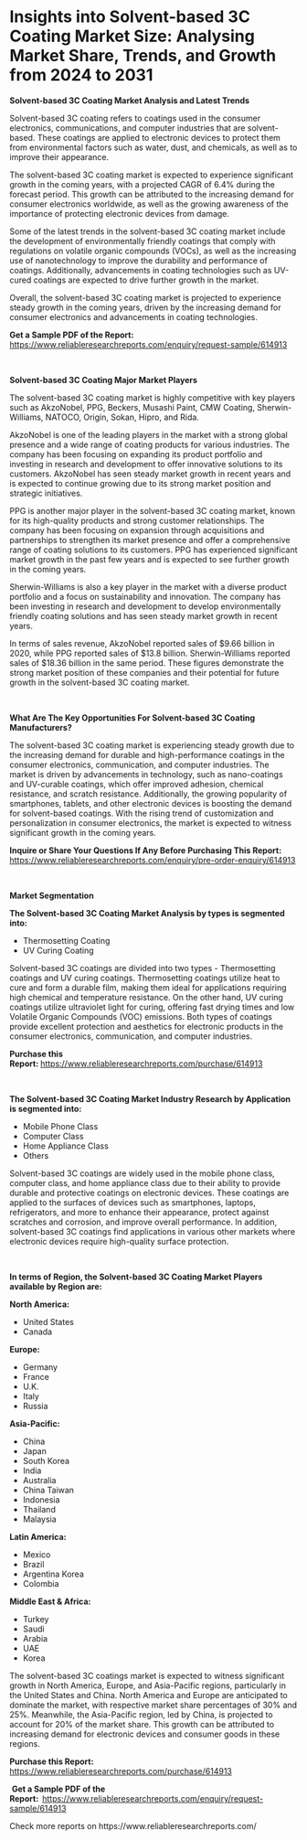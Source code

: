 <p><h1>Insights into Solvent-based 3C Coating Market Size: Analysing Market Share, Trends, and Growth from 2024 to 2031</h1></p><p><strong>Solvent-based 3C Coating Market Analysis and Latest Trends</strong></p>
<p><p>Solvent-based 3C coating refers to coatings used in the consumer electronics, communications, and computer industries that are solvent-based. These coatings are applied to electronic devices to protect them from environmental factors such as water, dust, and chemicals, as well as to improve their appearance.</p><p>The solvent-based 3C coating market is expected to experience significant growth in the coming years, with a projected CAGR of 6.4% during the forecast period. This growth can be attributed to the increasing demand for consumer electronics worldwide, as well as the growing awareness of the importance of protecting electronic devices from damage.</p><p>Some of the latest trends in the solvent-based 3C coating market include the development of environmentally friendly coatings that comply with regulations on volatile organic compounds (VOCs), as well as the increasing use of nanotechnology to improve the durability and performance of coatings. Additionally, advancements in coating technologies such as UV-cured coatings are expected to drive further growth in the market.</p><p>Overall, the solvent-based 3C coating market is projected to experience steady growth in the coming years, driven by the increasing demand for consumer electronics and advancements in coating technologies.</p></p>
<p><strong>Get a Sample PDF of the Report:&nbsp;</strong> <a href="https://www.reliableresearchreports.com/enquiry/request-sample/614913">https://www.reliableresearchreports.com/enquiry/request-sample/614913</a></p>
<p>&nbsp;</p>
<p><strong>Solvent-based 3C Coating Major Market Players</strong></p>
<p><p>The solvent-based 3C coating market is highly competitive with key players such as AkzoNobel, PPG, Beckers, Musashi Paint, CMW Coating, Sherwin-Williams, NATOCO, Origin, Sokan, Hipro, and Rida. </p><p>AkzoNobel is one of the leading players in the market with a strong global presence and a wide range of coating products for various industries. The company has been focusing on expanding its product portfolio and investing in research and development to offer innovative solutions to its customers. AkzoNobel has seen steady market growth in recent years and is expected to continue growing due to its strong market position and strategic initiatives.</p><p>PPG is another major player in the solvent-based 3C coating market, known for its high-quality products and strong customer relationships. The company has been focusing on expansion through acquisitions and partnerships to strengthen its market presence and offer a comprehensive range of coating solutions to its customers. PPG has experienced significant market growth in the past few years and is expected to see further growth in the coming years.</p><p>Sherwin-Williams is also a key player in the market with a diverse product portfolio and a focus on sustainability and innovation. The company has been investing in research and development to develop environmentally friendly coating solutions and has seen steady market growth in recent years.</p><p>In terms of sales revenue, AkzoNobel reported sales of $9.66 billion in 2020, while PPG reported sales of $13.8 billion. Sherwin-Williams reported sales of $18.36 billion in the same period. These figures demonstrate the strong market position of these companies and their potential for future growth in the solvent-based 3C coating market.</p></p>
<p>&nbsp;</p>
<p><strong>What Are The Key Opportunities For Solvent-based 3C Coating Manufacturers?</strong></p>
<p><p>The solvent-based 3C coating market is experiencing steady growth due to the increasing demand for durable and high-performance coatings in the consumer electronics, communication, and computer industries. The market is driven by advancements in technology, such as nano-coatings and UV-curable coatings, which offer improved adhesion, chemical resistance, and scratch resistance. Additionally, the growing popularity of smartphones, tablets, and other electronic devices is boosting the demand for solvent-based coatings. With the rising trend of customization and personalization in consumer electronics, the market is expected to witness significant growth in the coming years.</p></p>
<p><strong>Inquire or Share Your Questions If Any Before Purchasing This Report:</strong> <a href="https://www.reliableresearchreports.com/enquiry/pre-order-enquiry/614913">https://www.reliableresearchreports.com/enquiry/pre-order-enquiry/614913</a></p>
<p>&nbsp;</p>
<p><strong>Market Segmentation</strong></p>
<p><strong>The Solvent-based 3C Coating Market Analysis by types is segmented into:</strong></p>
<p><ul><li>Thermosetting Coating</li><li>UV Curing Coating</li></ul></p>
<p><p>Solvent-based 3C coatings are divided into two types - Thermosetting coatings and UV curing coatings. Thermosetting coatings utilize heat to cure and form a durable film, making them ideal for applications requiring high chemical and temperature resistance. On the other hand, UV curing coatings utilize ultraviolet light for curing, offering fast drying times and low Volatile Organic Compounds (VOC) emissions. Both types of coatings provide excellent protection and aesthetics for electronic products in the consumer electronics, communication, and computer industries.</p></p>
<p><strong>Purchase this Report:&nbsp;</strong><a href="https://www.reliableresearchreports.com/purchase/614913">https://www.reliableresearchreports.com/purchase/614913</a></p>
<p>&nbsp;</p>
<p><strong>The Solvent-based 3C Coating Market Industry Research by Application is segmented into:</strong></p>
<p><ul><li>Mobile Phone Class</li><li>Computer Class</li><li>Home Appliance Class</li><li>Others</li></ul></p>
<p><p>Solvent-based 3C coatings are widely used in the mobile phone class, computer class, and home appliance class due to their ability to provide durable and protective coatings on electronic devices. These coatings are applied to the surfaces of devices such as smartphones, laptops, refrigerators, and more to enhance their appearance, protect against scratches and corrosion, and improve overall performance. In addition, solvent-based 3C coatings find applications in various other markets where electronic devices require high-quality surface protection.</p></p>
<p>&nbsp;</p>
<p><strong>In terms of Region, the Solvent-based 3C Coating Market Players available by Region are:</strong></p>
<p>
    <p> <strong> North America: </strong>
        <ul>
            <li>United States</li>
            <li>Canada</li>
        </ul>
        </p> 
    <p> <strong> Europe: </strong>
        <ul>
            <li>Germany</li>
            <li>France</li>
            <li>U.K.</li>
            <li>Italy</li>
            <li>Russia</li>
        </ul>
        </p> 
    <p> <strong> Asia-Pacific: </strong>
        <ul>
            <li>China</li>
            <li>Japan</li>
            <li>South Korea</li>
            <li>India</li>
            <li>Australia</li>
            <li>China Taiwan</li>
            <li>Indonesia</li>
            <li>Thailand</li>
            <li>Malaysia</li>
        </ul>
        </p> 
    <p> <strong> Latin America: </strong>
        <ul>
            <li>Mexico</li>
            <li>Brazil</li>
            <li>Argentina Korea</li>
            <li>Colombia</li>
        </ul>
        </p> 
    <p> <strong> Middle East & Africa: </strong>
        <ul>
            <li>Turkey</li>
            <li>Saudi</li>
            <li>Arabia</li>
            <li>UAE</li>
            <li>Korea</li>
        </ul>
    </p>
    </p>
<p><p>The solvent-based 3C coatings market is expected to witness significant growth in North America, Europe, and Asia-Pacific regions, particularly in the United States and China. North America and Europe are anticipated to dominate the market, with respective market share percentages of 30% and 25%. Meanwhile, the Asia-Pacific region, led by China, is projected to account for 20% of the market share. This growth can be attributed to increasing demand for electronic devices and consumer goods in these regions.</p></p>
<p><strong>Purchase this Report: </strong><a href="https://www.reliableresearchreports.com/purchase/614913">https://www.reliableresearchreports.com/purchase/614913</a></p>
<p>&nbsp;<strong>Get a Sample PDF of the Report:&nbsp;&nbsp;</strong><a href="https://www.reliableresearchreports.com/enquiry/request-sample/614913">https://www.reliableresearchreports.com/enquiry/request-sample/614913</a></p>
<p><strong></strong></p>
<p>Check more reports on https://www.reliableresearchreports.com/</p>